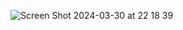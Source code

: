 



![Screen Shot 2024-03-30 at 22 18 39](https://github.com/volkanefe/SwiftUIFormForIOS/assets/33840381/10e5ccb1-9a9d-45cb-a567-4b1e94cbf058)
